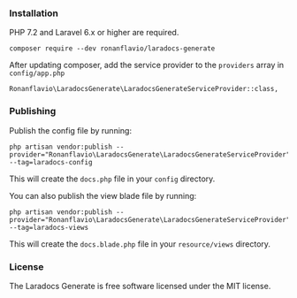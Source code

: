 ### Installation

PHP 7.2 and Laravel 6.x or higher are required.

```shell script
composer require --dev ronanflavio/laradocs-generate
```

After updating composer, add the service provider to the `providers` array in `config/app.php`

```
Ronanflavio\LaradocsGenerate\LaradocsGenerateServiceProvider::class,
```


### Publishing

Publish the config file by running:

```shell script
php artisan vendor:publish --provider="Ronanflavio\LaradocsGenerate\LaradocsGenerateServiceProvider" --tag=laradocs-config
```

This will create the `docs.php` file in your `config` directory.

You can also publish the view blade file by running:

```shell script
php artisan vendor:publish --provider="Ronanflavio\LaradocsGenerate\LaradocsGenerateServiceProvider" --tag=laradocs-views
```

This will create the `docs.blade.php` file in your `resource/views` directory.

### License

The Laradocs Generate is free software licensed under the MIT license.
